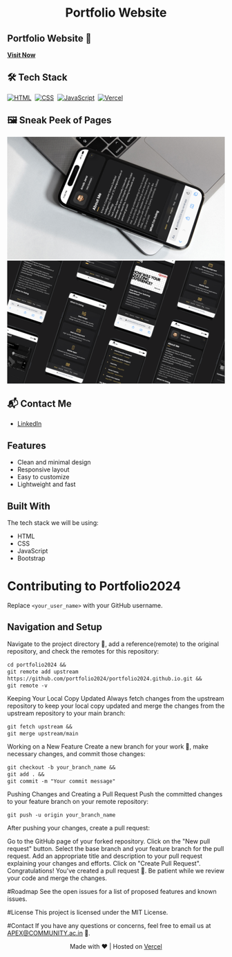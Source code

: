 <h1 align="center">Portfolio Website</h1>
</p>

## Portfolio Website 🔗
[**Visit Now**](https://portfolio2024-bay.vercel.app/)

## 🛠️ Tech Stack
[![HTML](https://img.shields.io/badge/HTML5-%23E34F26.svg?&style=for-the-badge&logo=html5&logoColor=white)](https://github.com/arnabjena007/Portfolio-Website/search?l=html)&nbsp;
[![CSS](https://img.shields.io/badge/CSS3-%231572B6.svg?&style=for-the-badge&logo=css3&logoColor=white)](https://github.com/arnabjena007/Portfolio-Website/search?l=css)&nbsp;
[![JavaScript](https://img.shields.io/badge/JavaScript-%23323330.svg?&style=for-the-badge&logo=javascript&logoColor=%23F7DF1E)](https://github.com/arnabjena007/Portfolio-Website/search?l=javascript)&nbsp;
[![Vercel](https://img.shields.io/badge/Vercel-%23FF0000.svg?style=for-the-badge&logo=vercel&logoColor=white)](https://vercel.com/)

## 🖼️ Sneak Peek of Pages
<img src="./assets/1.png">
<img src="./assets/2.png">

## 📬 Contact Me
- [LinkedIn](https://www.linkedin.com/in/arnabjena/)

## Features
- Clean and minimal design
- Responsive layout
- Easy to customize
- Lightweight and fast

<!-- ABOUT THE PROJECT -->

## Built With

The tech stack we will be using:

- HTML
- CSS
- JavaScript
- Bootstrap

# Contributing to Portfolio2024

Replace `<your_user_name>` with your GitHub username.

## Navigation and Setup

Navigate to the project directory 📁, add a reference(remote) to the original repository, and check the remotes for this repository:

```shell
cd portfolio2024 &&
git remote add upstream https://github.com/portfolio2024/portfolio2024.github.io.git &&
git remote -v
```
Keeping Your Local Copy Updated
Always fetch changes from the upstream repository to keep your local copy updated and merge the changes from the upstream repository to your main branch:

```shell
git fetch upstream &&
git merge upstream/main
```
Working on a New Feature
Create a new branch for your work 🌿, make necessary changes, and commit those changes:

```shell
git checkout -b your_branch_name &&
git add . &&
git commit -m "Your commit message"
```

Pushing Changes and Creating a Pull Request
Push the committed changes to your feature branch on your remote repository:

```shell
git push -u origin your_branch_name
```
After pushing your changes, create a pull request:

Go to the GitHub page of your forked repository.
Click on the "New pull request" button.
Select the base branch and your feature branch for the pull request.
Add an appropriate title and description to your pull request explaining your changes and efforts.
Click on "Create Pull Request".
Congratulations! You've created a pull request 🎉. Be patient while we review your code and merge the changes.

#Roadmap
See the open issues for a list of proposed features and known issues.

#License
This project is licensed under the MIT License.

#Contact
If you have any questions or concerns, feel free to email us at APEX@COMMUNITY.ac.in 📧.

<p align="center">Made with ❤️ | Hosted on <a href="https://portfolio2024-bay.vercel.app/">Vercel</a></p>


